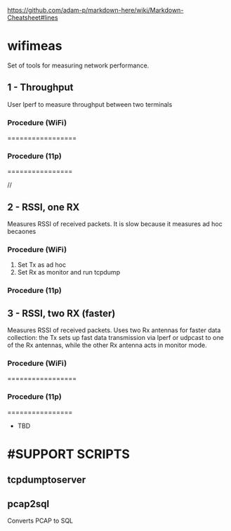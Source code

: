 https://github.com/adam-p/markdown-here/wiki/Markdown-Cheatsheet#lines

# wifimeas

Set of tools for measuring network performance.

## 1 - Throughput

User Iperf to measure throughput between two terminals

### Procedure (WiFi)
=================

### Procedure (11p)
================

// 
## 2 - RSSI, one RX

Measures RSSI of received packets.
It is slow because it measures ad hoc becaones

### Procedure (WiFi)
1. Set Tx as ad hoc
2. Set Rx as monitor and run tcpdump

### Procedure (11p)

## 3 - RSSI, two RX  (faster)

Measures RSSI of received packets.
Uses two Rx antennas for faster data collection: the Tx sets up fast data transmission via Iperf or udpcast to one of the Rx antennas, while the other Rx antenna acts in monitor mode.

### Procedure (WiFi)
=================



### Procedure (11p)
================
* TBD

#SUPPORT SCRIPTS
================

## tcpdumptoserver

## pcap2sql 

Converts PCAP to SQL 

